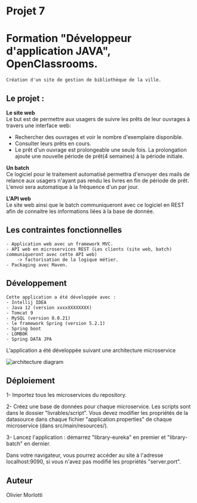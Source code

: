 # Projet 7


# Formation "Développeur d'application JAVA", OpenClassrooms.

	Création d'un site de gestion de bibliothèque de la ville.


## Le projet :

**Le site web**<br/>
Le but est de permettre aux usagers de suivre les prêts de leur ouvrages à travers une
interface web:
* Rechercher des ouvrages et voir le nombre d'exemplaire disponible.
* Consulter leurs prêts en cours.
* Le prêt d'un ouvrage est prolongeable une seule fois.
  La prolongation ajoute une nouvelle période de prêt(4 semaines) à la période initiale.


**Un batch**<br/>
Ce logiciel pour le traitement automatisé permettra d'envoyer des mails de relance
aux usagers n'ayant pas rendu les livres en fin de période de prêt. L'envoi sera automatique
à la fréquence d'un par jour.

**L'API web**<br/>
Le site web ainsi que le batch communiqueront avec ce logiciel en REST afin de connaitre
les informations liées à la base de donnée.


## Les contraintes fonctionnelles

	- Application web avec un framework MVC.
	- API web en microservices REST (Les clients (site web, batch) communiqueront avec cette API web) 
		-> factorisation de la logique métier.
	- Packaging avec Maven.

## Développement

	Cette application a été développée avec :
	- Intellij IDEA
	- Java 12 (version xxxxXXXXXXXX)
	- Tomcat 9
	- MySQL (version 8.0.21)
	- le framework Spring (version 5.2.1)
	- Spring boot
	- LOMBOK
	- Spring DATA JPA

L'application a été développée suivant une architecture microservice


![architecture diagram](Architecture-P7-Diagram.jpg)


## Déploiement

1- Importez tous les microservices du repository.

2- Créez une base de données pour chaque microservice. Les scripts sont dans le dossier "livrables/script".
Vous devez modifier les propriétés de la datasource dans chaque fichier "application.properties" de chaque
microservice (dans src/main/resources/).

3- Lancez l'application : démarrez "library-eureka" en premier et "library-batch" en dernier.

Dans votre navigateur, vous pourrez accéder au site à l'adresse localhost:9090, si vous n'avez pas modifié
les propriétés "server.port".

## Auteur

Olivier Morlotti